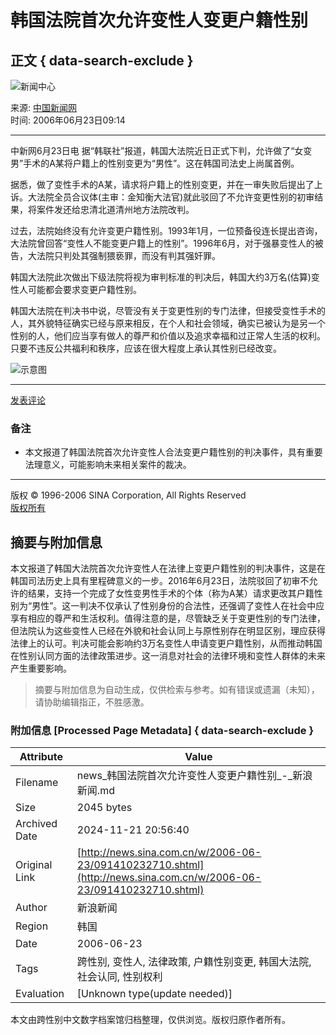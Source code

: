 # 韩国法院首次允许变性人变更户籍性别

## 正文 { data-search-exclude }


![新闻中心](http://image2.sina.com.cn/home/images/logo/sina_xwzx.GIF)

来源: [中国新闻网](http://www.sina.com.cn)  
时间: 2006年06月23日09:14  

---

中新网6月23日电 据“韩联社”报道，韩国大法院近日正式下判，允许做了“女变男”手术的A某将户籍上的性别变更为“男性”。这在韩国司法史上尚属首例。

据悉，做了变性手术的A某，请求将户籍上的性别变更，并在一审失败后提出了上诉。大法院全员合议体(主审：金知衡大法官)就此驳回了不允许变更性别的初审结果，将案件发还给忠清北道清州地方法院改判。

过去，法院始终没有允许变更户籍性别。1993年1月，一位预备役连长提出咨询，大法院曾回答“变性人不能变更户籍上的性别”。1996年6月，对于强暴变性人的被告，大法院只判处其强制猥亵罪，而没有判其强奸罪。

韩国大法院此次做出下级法院将视为审判标准的判决后，韩国大约3万名(估算)变性人可能都会要求变更户籍性别。

韩国大法院在判决书中说，尽管没有关于变更性别的专门法律，但接受变性手术的人，其外貌特征确实已经与原来相反，在个人和社会领域，确实已被认为是另一个性别的人，他们应当享有做人的尊严和价值以及追求幸福和过正常人生活的权利。只要不违反公共福利和秩序，应该在很大程度上承认其性别已经改变。

![示意图](http://image2.sina.com.cn/dy/images/xfrd_04.gif)

---

[发表评论](http://comment4.news.sina.com.cn/comment/comment4.html?channel=gj&newsid=1-1-10232710&style=0)

### 备注
- 本文报道了韩国法院首次允许变性人合法变更户籍性别的判决事件，具有重要法理意义，可能影响未来相关案件的裁决。 

---

版权 © 1996-2006 SINA Corporation, All Rights Reserved  
[版权所有](http://www.sina.com.cn/intro/copyright.shtml)

## 摘要与附加信息

<!-- tcd_abstract -->
本文报道了韩国大法院首次允许变性人在法律上变更户籍性别的判决事件，这是在韩国司法历史上具有里程碑意义的一步。2016年6月23日，法院驳回了初审不允许的结果，支持一个完成了女性变男性手术的个体（称为A某）请求更改其户籍性别为“男性”。这一判决不仅承认了性别身份的合法性，还强调了变性人在社会中应享有相应的尊严和生活权利。值得注意的是，尽管缺乏关于变更性别的专门法律，但法院认为这些变性人已经在外貌和社会认同上与原性别存在明显区别，理应获得法律上的认可。判决可能会影响约3万名变性人申请变更户籍性别，从而推动韩国在性别认同方面的法律政策进步。这一消息对社会的法律环境和变性人群体的未来产生重要影响。
<!-- tcd_abstract_end -->

> 摘要与附加信息为自动生成，仅供检索与参考。如有错误或遗漏（未知），请协助编辑指正，不胜感激。

### 附加信息 [Processed Page Metadata] { data-search-exclude }

| Attribute       | Value                                  |
|-----------------|----------------------------------------|
| Filename        | news_韩国法院首次允许变性人变更户籍性别_-_新浪新闻.md                             |
| Size            | 2045 bytes                           |
| Archived Date   | 2024-11-21 20:56:40                             |
| Original Link   | [http://news.sina.com.cn/w/2006-06-23/091410232710.shtml](http://news.sina.com.cn/w/2006-06-23/091410232710.shtml)                       |
| Author          | 新浪新闻                               |
| Region          | 韩国                               |
| Date            | 2006-06-23                                 |
| Tags            | 跨性别, 变性人, 法律政策, 户籍性别变更, 韩国大法院, 社会认同, 性别权利                                 |
| Evaluation            | [Unknown type(update needed)]                                 |
<!-- tcd_table_end -->

本文由跨性别中文数字档案馆归档整理，仅供浏览。版权归原作者所有。
